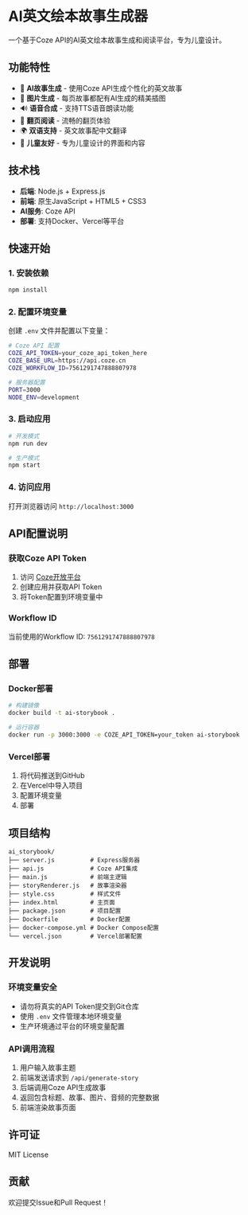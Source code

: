 # AI英文绘本故事生成器

一个基于Coze API的AI英文绘本故事生成和阅读平台，专为儿童设计。

## 功能特性

- 🤖 **AI故事生成** - 使用Coze API生成个性化的英文故事
- 🎨 **图片生成** - 每页故事都配有AI生成的精美插图
- 🔊 **语音合成** - 支持TTS语音朗读功能
- 📖 **翻页阅读** - 流畅的翻页体验
- 🌍 **双语支持** - 英文故事配中文翻译
- 🎯 **儿童友好** - 专为儿童设计的界面和内容

## 技术栈

- **后端**: Node.js + Express.js
- **前端**: 原生JavaScript + HTML5 + CSS3
- **AI服务**: Coze API
- **部署**: 支持Docker、Vercel等平台

## 快速开始

### 1. 安装依赖

```bash
npm install
```

### 2. 配置环境变量

创建 `.env` 文件并配置以下变量：

```bash
# Coze API 配置
COZE_API_TOKEN=your_coze_api_token_here
COZE_BASE_URL=https://api.coze.cn
COZE_WORKFLOW_ID=7561291747888807978

# 服务器配置
PORT=3000
NODE_ENV=development
```

### 3. 启动应用

```bash
# 开发模式
npm run dev

# 生产模式
npm start
```

### 4. 访问应用

打开浏览器访问 `http://localhost:3000`

## API配置说明

### 获取Coze API Token

1. 访问 [Coze开放平台](https://www.coze.cn/open)
2. 创建应用并获取API Token
3. 将Token配置到环境变量中

### Workflow ID

当前使用的Workflow ID: `7561291747888807978`

## 部署

### Docker部署

```bash
# 构建镜像
docker build -t ai-storybook .

# 运行容器
docker run -p 3000:3000 -e COZE_API_TOKEN=your_token ai-storybook
```

### Vercel部署

1. 将代码推送到GitHub
2. 在Vercel中导入项目
3. 配置环境变量
4. 部署

## 项目结构

```
ai_storybook/
├── server.js          # Express服务器
├── api.js             # Coze API集成
├── main.js            # 前端主逻辑
├── storyRenderer.js   # 故事渲染器
├── style.css          # 样式文件
├── index.html         # 主页面
├── package.json       # 项目配置
├── Dockerfile         # Docker配置
├── docker-compose.yml # Docker Compose配置
└── vercel.json        # Vercel部署配置
```

## 开发说明

### 环境变量安全

- 请勿将真实的API Token提交到Git仓库
- 使用 `.env` 文件管理本地环境变量
- 生产环境通过平台的环境变量配置

### API调用流程

1. 用户输入故事主题
2. 前端发送请求到 `/api/generate-story`
3. 后端调用Coze API生成故事
4. 返回包含标题、故事、图片、音频的完整数据
5. 前端渲染故事页面

## 许可证

MIT License

## 贡献

欢迎提交Issue和Pull Request！